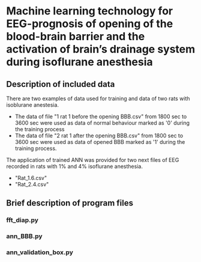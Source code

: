 # Machine learning technology for EEG-prognosis of opening of the blood-brain barrier and the activation of brain’s drainage system during isoflurane anesthesia

## Description of included data
There are two examples of data used for training and data of two rats with isoblurane anestesia.
* The data of file "1 rat 1 before the opening BBB.csv" from 1800 sec to 3600 sec were used as data of normal behaviour marked as '0' during the training process
* The data of file "2 rat 1 after the opening BBB.csv" from 1800 sec to 3600 sec were used as data of opened BBB marked as '1' during the training process.

The application of trained ANN was provided for two next files of EEG recorded in rats with 1% and 4% isoflurane anesthesia.
* "Rat_1.6.csv"
* "Rat_2.4.csv"


## Brief description of program files
### fft_diap.py

### ann_BBB.py

### ann_validation_box.py
